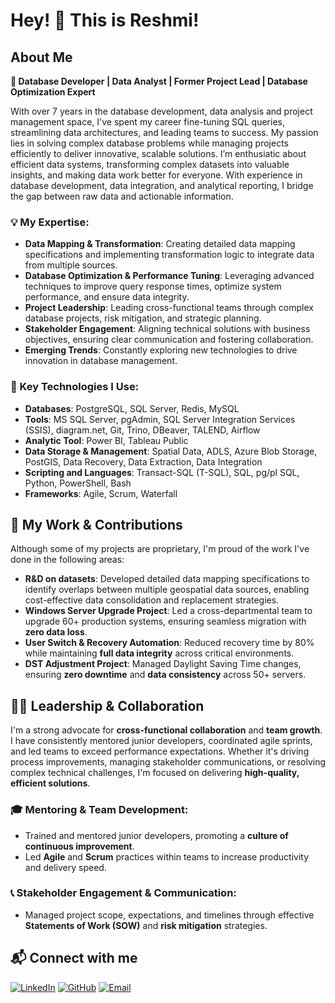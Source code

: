 # Hey! 👋 This is Reshmi!

## About Me

**🚀 Database Developer | Data Analyst | Former Project Lead | Database Optimization Expert**  

With over 7 years in the database development, data analysis and project management space, I've spent my career fine-tuning SQL queries, streamlining data architectures, and leading teams to success. My passion lies in solving complex database problems while managing projects efficiently to deliver innovative, scalable solutions. I’m enthusiatic about efficient data systems, transforming complex datasets into valuable insights, and making data work better for everyone. With experience in database development, data integration, and analytical reporting, I bridge the gap between raw data and actionable information.

### 💡 My Expertise:
- **Data Mapping & Transformation**: Creating detailed data mapping specifications and implementing transformation logic to integrate data from multiple sources.
- **Database Optimization & Performance Tuning**: Leveraging advanced techniques to improve query response times, optimize system performance, and ensure data integrity.
- **Project Leadership**: Leading cross-functional teams through complex database projects, risk mitigation, and strategic planning.
- **Stakeholder Engagement**: Aligning technical solutions with business objectives, ensuring clear communication and fostering collaboration.
- **Emerging Trends**: Constantly exploring new technologies to drive innovation in database management.

### 🧰 Key Technologies I Use:
- **Databases**: PostgreSQL, SQL Server, Redis, MySQL
- **Tools**: MS SQL Server, pgAdmin, SQL Server Integration Services (SSIS), diagram.net, Git, Trino, DBeaver, TALEND, Airflow
- **Analytic Tool**: Power BI, Tableau Public
- **Data Storage & Management**: Spatial Data, ADLS, Azure Blob Storage, PostGIS, Data Recovery, Data Extraction, Data Integration
- **Scripting and Languages**: Transact-SQL (T-SQL), SQL, pg/pl SQL, Python, PowerShell, Bash
- **Frameworks**: Agile, Scrum, Waterfall

## 📂 My Work & Contributions

Although some of my projects are proprietary, I'm proud of the work I've done in the following areas:

- **R&D on datasets**: Developed detailed data mapping specifications to identify overlaps between multiple geospatial data sources, enabling cost-effective data consolidation and replacement strategies.
- **Windows Server Upgrade Project**: Led a cross-departmental team to upgrade 60+ production systems, ensuring seamless migration with **zero data loss**.
- **User Switch & Recovery Automation**: Reduced recovery time by 80% while maintaining **full data integrity** across critical environments.
- **DST Adjustment Project**: Managed Daylight Saving Time changes, ensuring **zero downtime** and **data consistency** across 50+ servers.

## 🧑‍💼 Leadership & Collaboration

I'm a strong advocate for **cross-functional collaboration** and **team growth**. I have consistently mentored junior developers, coordinated agile sprints, and led teams to exceed performance expectations. Whether it's driving process improvements, managing stakeholder communications, or resolving complex technical challenges, I'm focused on delivering **high-quality, efficient solutions**.

### 🎓 Mentoring & Team Development:
- Trained and mentored junior developers, promoting a **culture of continuous improvement**.
- Led **Agile** and **Scrum** practices within teams to increase productivity and delivery speed.

### 📞 Stakeholder Engagement & Communication:
- Managed project scope, expectations, and timelines through effective **Statements of Work (SOW)** and **risk mitigation** strategies.

## 📬 Connect with me

[![LinkedIn](https://img.shields.io/badge/LinkedIn-blue?logo=linkedin&style=flat-square)](https://www.linkedin.com/in/reshmi-munda-29648254/)      [![GitHub](https://img.shields.io/badge/GitHub-black?logo=github&style=flat-square)](https://www.linkedin.com/in/reshmi-munda-29648254/)      [![Email](https://img.shields.io/badge/Email-D14836?logo=gmail&style=flat-square)](mailto:reshmi.munda17@gmail.com)
